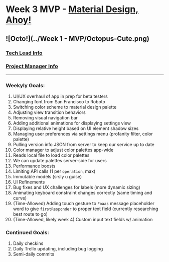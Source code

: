 # Week 3 MVP - [Material Design, Ahoy!](https://material.google.com/)

![Octo!](../Week 1 - MVP/Octopus-Cute.png)
---

### [Tech Lead Info](https://github.com/AccessLite/BoardingPass/tree/master/Week%203%20-%20MVP/TechNotes)

### [Project Manager Info](https://github.com/AccessLite/BoardingPass/blob/master/Week%203%20-%20MVP/PM_Notes/README.md)

---

### Weekyly Goals:

1. UI/UX overhaul of app in prep for beta testers
  2. Changing font from San Francisco to Roboto
  3. Switching color scheme to material design palette
  4. Adjusting view transition behaviors
  5. Removing visual navigation bar
  5. Adding additional animations for displaying settings view
  6. Displaying relative height based on UI element shadow sizes
2. Managing user preferences via settings menu (profanity filter, color palette)
3. Pulling version info JSON from server to keep our service up to date
4. Color manager to adjust color palettes app-wide
  1. Reads local file to load color palettes
  2. We can update palettes server-side for users
5. Performance boosts
  1. Limiting API calls (1 per `operation`, max)
  2. Immutable models (srsly u guise)
6. UI Refinements
  1. Bug fixes and UX challenges for labels (more dynamic sizing)
  2. Animating keyboard constraint changes correctly (same timing and curve)
7. (Time-Allowed) Adding touch gesture to `Foaas` message placeholder word to give `firstResponder` to proper text field (currently researching best route to go)
8. (Time-Allowed, likely week 4) Custom input text fields w/ animation

### Continued Goals:

1. Daily checkins 
2. Daily Trello updating, including bug logging
3. Semi-daily commits
